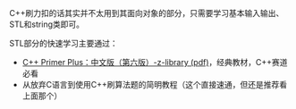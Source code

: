 C++刷力扣的话其实并不太用到其面向对象的部分，只需要学习基本输入输出、STL和string类即可。

STL部分的快速学习主要通过：

- [C++ Primer Plus：中文版（第六版）-z-library (pdf)](https://zh.zlibrary-asia.se/book/5442395/430bc1)，经典教材，C++赛道必看
- 从放弃C语言到使用C++刷算法题的简明教程（这个直接速通，但还是推荐看上面那个）